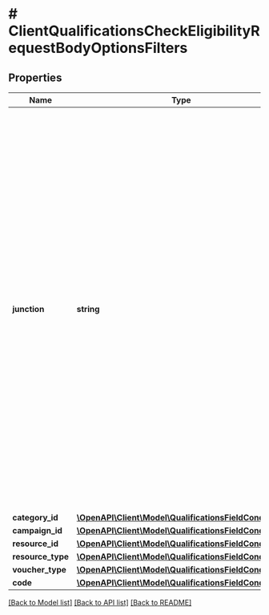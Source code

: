 # # ClientQualificationsCheckEligibilityRequestBodyOptionsFilters

## Properties

Name | Type | Description | Notes
------------ | ------------- | ------------- | -------------
**junction** | **string** | Logical Operator Between Filters. Filter by conditions set on the &#x60;junction&#x60; parameter indicating how the &#x60;conditions&#x60; should be accounted for in the query. An &#x60;AND&#x60; is an all-inclusive logical operator, meaning the &#x60;AND&#x60; operator displays a record if **ALL** the conditions separated by AND are TRUE, while  an &#x60;OR&#x60; operator displays a record if **ANY** of the conditions separated by OR is TRUE. | [optional]
**category_id** | [**\OpenAPI\Client\Model\QualificationsFieldConditions**](QualificationsFieldConditions.md) |  | [optional]
**campaign_id** | [**\OpenAPI\Client\Model\QualificationsFieldConditions**](QualificationsFieldConditions.md) |  | [optional]
**resource_id** | [**\OpenAPI\Client\Model\QualificationsFieldConditions**](QualificationsFieldConditions.md) |  | [optional]
**resource_type** | [**\OpenAPI\Client\Model\QualificationsFieldConditions**](QualificationsFieldConditions.md) |  | [optional]
**voucher_type** | [**\OpenAPI\Client\Model\QualificationsFieldConditions**](QualificationsFieldConditions.md) |  | [optional]
**code** | [**\OpenAPI\Client\Model\QualificationsFieldConditions**](QualificationsFieldConditions.md) |  | [optional]

[[Back to Model list]](../../README.md#models) [[Back to API list]](../../README.md#endpoints) [[Back to README]](../../README.md)
